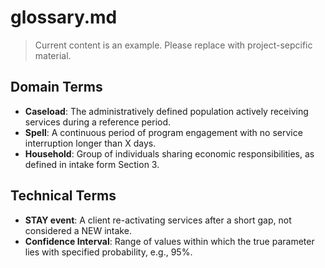 # glossary.md

> Current content is an example. Please replace with project-sepcific material. 

## Domain Terms

- **Caseload**: The administratively defined population actively receiving services during a reference period.
- **Spell**: A continuous period of program engagement with no service interruption longer than X days.
- **Household**: Group of individuals sharing economic responsibilities, as defined in intake form Section 3.

## Technical Terms

- **STAY event**: A client re-activating services after a short gap, not considered a NEW intake.
- **Confidence Interval**: Range of values within which the true parameter lies with specified probability, e.g., 95%.
